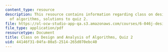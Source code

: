 ```yaml
---
content_type: resource
description: This resource contains information regarding class on design and analysis
  of algorithms, solutions to quiz 2.
file: https://ol-ocw-studio-app-qa.s3.amazonaws.com/courses/6-046j-design-and-analysis-of-algorithms-spring-2015/44146f3104fa80a52514265d070ebc40_MIT6_046JS15_quiz2sols.pdf
file_type: application/pdf
resourcetype: Document
title: Class on Design and Analysis of Algorithms, Quiz 2
uid: 44146f31-04fa-80a5-2514-265d070ebc40
---
```

